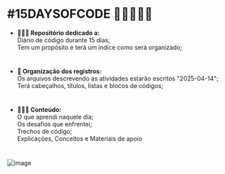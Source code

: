 # #15DAYSOFCODE 👩🏾‍💻💜📝

- <strong>  👩🏾‍💻 Repositório dedicado a:</strong>
  <br>
  Diário de código durante 15 dias;
  <br>
  Tem um propósito e terá um indíce como será organizado;
#
- <strong> 📝 Organização dos registros:</strong>
    <br>
  Os arquivos descrevendo as atividades estarão escritos "2025-04-14";
    <br>
  Terá cabeçalhos, títulos, listas e blocos de códigos;
#
- <strong> 👩🏾‍💻 Conteúdo:</strong>
     <br>
  O que aprendi naquele dia;
    <br>
  Os desafios que enfrentei;
    <br>
  Trechos de código;
    <br>
  Explicações, Conceitos e Materiais de apoio

#
![image](https://github.com/user-attachments/assets/93329ef1-18bb-4433-97b6-fc23cb971dcb)

# 
